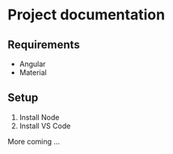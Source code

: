 # Project documentation
## Requirements
- Angular
- Material
## Setup
1. Install Node
2. Install VS Code

More coming ...